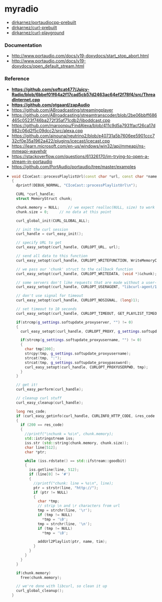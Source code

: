 myradio
=======
- [dirkarnez/portaudiocpp-prebuilt](https://github.com/dirkarnez/portaudiocpp-prebuilt)
- [dirkarnez/curl-prebuilt](https://github.com/dirkarnez/curl-prebuilt)
- [dirkarnez/curl-playground](https://github.com/dirkarnez/curl-playground)

### Documentation
- http://www.portaudio.com/docs/v19-doxydocs/start_stop_abort.html
- http://www.portaudio.com/docs/v19-doxydocs/open_default_stream.html

### Reference
- **https://github.com/softcat477/Juicy-Radio/blob/6bbef01f64a2f17cad5cb57d2463ac64ef2f78f4/src/ThreadInternet.cpp**
- **https://github.com/otgaard/zapAudio**
- https://github.com/ABroadcasting/streamingplayer
- https://github.com/ABroadcasting/streamtranscoder/blob/2be06bbff686465c0523f746ba272f35af71cdb2/liboddcast.cpp
- https://github.com/maroonpu/FindAlexa/blob/411c9d5a7931facf26ca17d982c06d2f5c09dcc2/src/alexa.cpp
- https://github.com/ainouna/neutrino2/blob/e40731a5b7606ee5901ccc732cf0e35a1962a422/plugins/icecast/icecast.cpp
- https://learn.microsoft.com/en-us/windows/win32/api/mmeapi/ns-mmeapi-wavehdr
- https://stackoverflow.com/questions/61326170/im-trying-to-open-a-stream-in-portaudio
- https://github.com/PortAudio/portaudio/tree/master/examples
- ```cpp
  void CIceCast::processPlaylistUrl(const char *url, const char *name, const time_t tim) 
  {
    dprintf(DEBUG_NORMAL, "CIceCast::processPlaylistUrl\n");

    CURL *curl_handle;
    struct MemoryStruct chunk;

    chunk.memory = NULL; 	// we expect realloc(NULL, size) to work
    chunk.size = 0;    	// no data at this point

    curl_global_init(CURL_GLOBAL_ALL);

    // init the curl session
    curl_handle = curl_easy_init();

    // specify URL to get
    curl_easy_setopt(curl_handle, CURLOPT_URL, url);

    // send all data to this function
    curl_easy_setopt(curl_handle, CURLOPT_WRITEFUNCTION, WriteMemoryCallback);

    // we pass our 'chunk' struct to the callback function
    curl_easy_setopt(curl_handle, CURLOPT_WRITEDATA, (void *)&chunk);

    // some servers don't like requests that are made without a user-agent field, so we provide one
    curl_easy_setopt(curl_handle, CURLOPT_USERAGENT, "libcurl-agent/1.0");

    // don't use signal for timeout
    curl_easy_setopt(curl_handle, CURLOPT_NOSIGNAL, (long)1);

    // set timeout to 10 seconds
    curl_easy_setopt(curl_handle, CURLOPT_TIMEOUT, GET_PLAYLIST_TIMEOUT);

    if(strcmp(g_settings.softupdate_proxyserver, "") != 0)
    {
      curl_easy_setopt(curl_handle, CURLOPT_PROXY, g_settings.softupdate_proxyserver);

      if(strcmp(g_settings.softupdate_proxyusername, "") != 0)
      {
        char tmp[200];
        strcpy(tmp, g_settings.softupdate_proxyusername);
        strcat(tmp, ":");
        strcat(tmp, g_settings.softupdate_proxypassword);
        curl_easy_setopt(curl_handle, CURLOPT_PROXYUSERPWD, tmp);
      }
    }

    // get it! 
    curl_easy_perform(curl_handle);

    // cleanup curl stuff
    curl_easy_cleanup(curl_handle);

    long res_code;
    if (curl_easy_getinfo(curl_handle, CURLINFO_HTTP_CODE, &res_code ) ==  CURLE_OK) 
    {
      if (200 == res_code) 
      {
        //printf("\nchunk = %s\n", chunk.memory);
        std::istringstream iss;
        iss.str (std::string(chunk.memory, chunk.size));
        char line[512];
        char *ptr;

        while (iss.rdstate() == std::ifstream::goodbit) 
        {
          iss.getline(line, 512);
          if (line[0] != '#') 
          {
            //printf("chunk: line = %s\n", line);
            ptr = strstr(line, "http://");
            if (ptr != NULL) 
            {
              char *tmp;
              // strip \n and \r characters from url
              tmp = strchr(line, '\r');
              if (tmp != NULL)
                *tmp = '\0';
              tmp = strchr(line, '\n');
              if (tmp != NULL)
                *tmp = '\0';

              addUrl2Playlist(ptr, name, tim);
            }
          }
        }
      }
    }

    if(chunk.memory)
      free(chunk.memory);

    // we're done with libcurl, so clean it up
    curl_global_cleanup();
  }
  ```
